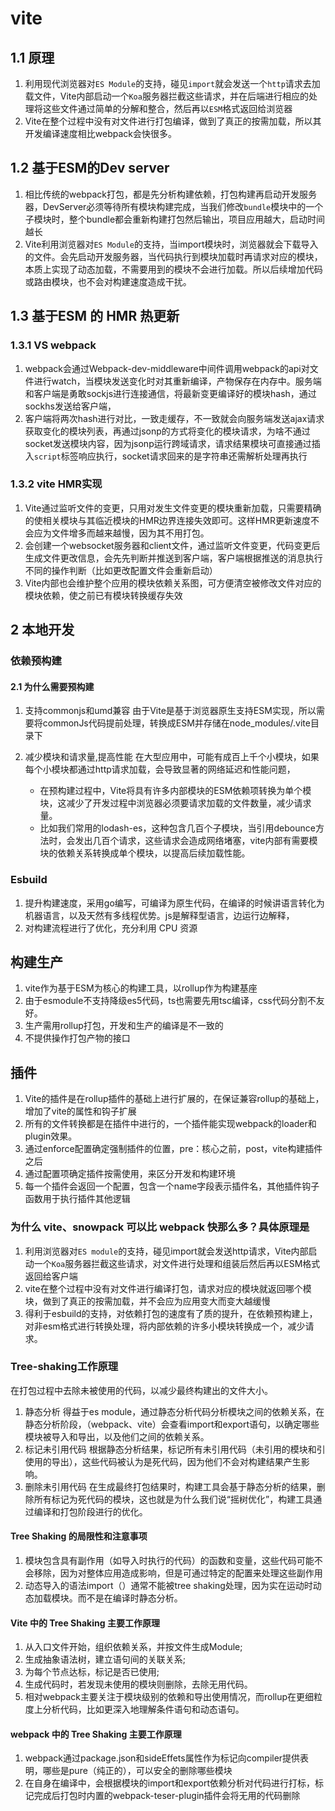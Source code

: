 # vite
## 1.1 原理
1. 利用现代浏览器对`ES Module`的支持，碰见`import`就会发送一个`http`请求去加载文件，Vite内部启动一个`Koa`服务器拦截这些请求，并在后端进行相应的处理将这些文件通过简单的分解和整合，然后再以`ESM`格式返回给浏览器
2. Vite在整个过程中没有对文件进行打包编译，做到了真正的按需加载，所以其开发编译速度相比webpack会快很多。
## 1.2 基于ESM的Dev server
1. 相比传统的webpack打包，都是先分析构建依赖，打包构建再启动开发服务器，DevServer必须等待所有模块构建完成，当我们修改`bundle`模块中的一个子模块时，整个bundle都会重新构建打包然后输出，项目应用越大，启动时间越长
2. Vite利用浏览器对`ES Module`的支持，当import模块时，浏览器就会下载导入的文件。会先启动开发服务器，当代码执行到模块加载时再请求对应的模块，本质上实现了动态加载，不需要用到的模块不会进行加载。所以后续增加代码或路由模块，也不会对构建速度造成干扰。
## 1.3 基于ESM 的 HMR 热更新
### 1.3.1 VS webpack
1. webpack会通过Webpack-dev-middleware中间件调用webpack的api对文件进行watch，当模块发送变化时对其重新编译，产物保存在内存中。服务端和客户端是勇敢sockjs进行连接通信，将最新变更编译好的模块hash，通过sockhs发送给客户端，
2. 客户端将两次hash进行对比，一致走缓存，不一致就会向服务端发送ajax请求获取变化的模块列表，再通过jsonp的方式将变化的模块请求，为啥不通过socket发送模块内容，因为jsonp运行跨域请求，请求结果模块可直接通过插入`script`标签响应执行，socket请求回来的是字符串还需解析处理再执行
### 1.3.2 vite HMR实现
1. Vite通过监听文件的变更，只用对发生文件变更的模块重新加载，只需要精确的使相关模块与其临近模块的HMR边界连接失效即可。这样HMR更新速度不会应为文件增多而越来越慢，因为其不用打包。
2. 会创建一个websocket服务器和client文件，通过监听文件变更，代码变更后生成文件更改信息，会先先判断并推送到客户端，客户端根据推送的消息执行不同的操作判断（比如更改配置文件会重新启动）
3. Vite内部也会维护整个应用的模块依赖关系图，可方便清空被修改文件对应的模块依赖，使之前已有模块转换缓存失效

## 2 本地开发
### 依赖预构建
#### 2.1 为什么需要预构建
1. 支持commonjs和umd兼容
由于Vite是基于浏览器原生支持ESM实现，所以需要将commonJs代码提前处理，转换成ESM并存储在node_modules/.vite目录下
2.  减少模块和请求量,提高性能
在大型应用中，可能有成百上千个小模块，如果每个小模块都通过http请求加载，会导致显著的网络延迟和性能问题，

    - 在预构建过程中，Vite将具有许多内部模块的ESM依赖项转换为单个模块，这减少了开发过程中浏览器必须要请求加载的文件数量，减少请求量。
    - 比如我们常用的lodash-es，这种包含几百个子模块，当引用debounce方法时，会发出几百个请求，这些请求会造成网络堵塞，vite内部有需要模块的依赖关系转换成单个模块，以提高后续加载性能。

### Esbuild
1. 提升构建速度，采用go编写，可编译为原生代码，在编译的时候讲语言转化为机器语言，以及天然有多线程优势。js是解释型语言，边运行边解释，
2. 对构建流程进行了优化，充分利用 CPU 资源

## 构建生产
1. vite作为基于ESM为核心的构建工具，以rollup作为构建基座
2. 由于esmodule不支持降级es5代码，ts也需要先用tsc编译，css代码分割不友好。
3. 生产需用rollup打包，开发和生产的编译是不一致的
4. 不提供操作打包产物的接口
  
## 插件
1. Vite的插件是在rollup插件的基础上进行扩展的，在保证兼容rollup的基础上，增加了vite的属性和钩子扩展
2. 所有的文件转换都是在插件中进行的，一个插件能实现webpack的loader和plugin效果。
3. 通过enforce配置确定强制插件的位置，pre：核心之前，post，vite构建插件之后
4. 通过配置项确定插件按需使用，来区分开发和构建环境
5. 每一个插件会返回一个配置，包含一个name字段表示插件名，其他插件钩子函数用于执行插件其他逻辑

### 为什么 vite、snowpack 可以比 webpack 快那么多？具体原理是
1. 利用浏览器对`ES module`的支持，碰见import就会发送http请求，Vite内部启动一个`Koa`服务器拦截这些请求，对文件进行处理和组装后然后再以ESM格式返回给客户端
2. vite在整个过程中没有对文件进行编译打包，请求对应的模块就返回哪个模块，做到了真正的按需加载，并不会应为应用变大而变大越缓慢
3. 得利于esbuild的支持，对依赖打包的速度有了质的提升，在依赖预构建上，对非esm格式进行转换处理，将内部依赖的许多小模块转换成一个，减少请求。
### Tree-shaking工作原理
在打包过程中去除未被使用的代码，以减少最终构建出的文件大小。
1. 静态分析
得益于es module，通过静态分析代码分析模块之间的依赖关系，在静态分析阶段，（webpack、vite）会查看import和export语句，以确定哪些模块被导入和导出，以及他们之间的依赖关系。
1. 标记未引用代码
根据静态分析结果，标记所有未引用代码（未引用的模块和引使用的导出），这些代码被认为是死代码，因为他们不会对构建结果产生影响。
1. 删除未引用代码
在生成最终打包结果时，构建工具会基于静态分析的结果，删除所有标记为死代码的模块，这也就是为什么我们说“摇树优化”，构建工具通过编译和打包阶段进行的优化。

#### Tree Shaking 的局限性和注意事项
1. 模块包含具有副作用（如导入时执行的代码）的函数和变量，这些代码可能不会移除，因为对整体应用造成影响，但是可通过特定的配置来处理这些副作用
2. 动态导入的语法import（）通常不能被tree shaking处理，因为实在运动时动态加载模块。而不是在编译时静态分析。

#### Vite 中的 Tree Shaking 主要工作原理
1. 从入口文件开始，组织依赖关系，并按文件生成Module;
2. 生成抽象语法树，建立语句间的关联关系;
3. 为每个节点达标，标记是否已使用;
4. 生成代码时，若发现未使用的模块则删除，去除无用代码。
5. 相对webpack主要关注于模块级别的依赖和导出使用情况，而rollup在更细粒度上分析代码，比如更深入地理解条件语句和动态语句。
#### webpack 中的 Tree Shaking 主要工作原理
1. webpack通过package.json和sideEffets属性作为标记向compiler提供表明，哪些是pure（纯正的），可以安全的删除哪些模块
2. 在自身在编译中，会根据模块的import和export依赖分析对代码进行打标，标记完成后打包时内置的webpack-teser-plugin插件会将无用的代码删除

